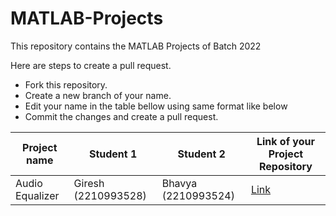 # MATLAB-Projects
This repository contains the MATLAB Projects of Batch 2022 

Here are steps to create a pull request.

- Fork this repository.
- Create a new branch of your name.
- Edit your name in the table bellow using same format like below
- Commit the changes and create a pull request.


|Project name|Student 1|Student 2|Link of your Project Repository|
|----------| ----------- | -----------|--------|
|Audio Equalizer|Giresh (2210993528)|Bhavya (2210993524)|[Link](https://github.com/Giresh001/MATLAB)|
